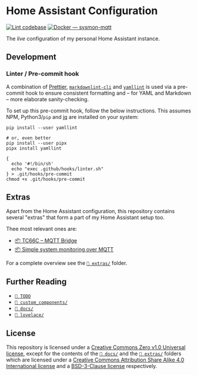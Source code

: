 # Home Assistant Configuration

[![Lint codebase](https://github.com/thijsputman/home-assistant-config/actions/workflows/linter.yml/badge.svg?branch=main)](https://github.com/thijsputman/home-assistant-config/actions/workflows/linter.yml)
[![Docker — sysmon-mqtt](https://github.com/thijsputman/home-assistant-config/actions/workflows/docker-sysmon-mqtt.yml/badge.svg)](https://github.com/thijsputman/home-assistant-config/actions/workflows/docker-sysmon-mqtt.yml)

The _live_ configuration of my personal Home Assistant instance.

## Development

### Linter / Pre-commit hook

A combination of [Prettier](https://prettier.io/),
[`markdownlint-cli`](https://github.com/igorshubovych/markdownlint-cli) and
[`yamllint`](https://github.com/adrienverge/yamllint) is used via a pre-commit
hook to ensure consistent formatting and – for YAML and Markdown – more
elaborate sanity-checking.

To set up this pre-commit hook, follow the below instructions. This assumes NPM,
Python3/`pip` and [jq](https://stedolan.github.io/jq/) are installed on your
system:

```shell
pip install --user yamllint

# or, even better
pip install --user pipx
pipx install yamllint

{
  echo '#!/bin/sh'
  echo "exec .github/hooks/linter.sh"
} > .git/hooks/pre-commit
chmod +x .git/hooks/pre-commit
```

## Extras

Apart from the Home Assistant configuration, this repository contains several
"extras" that form a part of my Home Assistant setup too.

Thee most relevant ones are:

- [📦 TC66C – MQTT Bridge](https://github.com/thijsputman/tc66c-mqtt)
- [📦 Simple system monitoring over MQTT](./extras/sysmon-mqtt/README.md)

For a complete overview see the [`📁 extras/`](./extras/README.md) folder.

## Further Reading

- [`📄 TODO`](./TODO)
- [`📁 custom_components/`](./custom_components/README.md)
- [`📁 docs/`](./docs/README.md)
- [`📁 lovelace/`](./lovelace/README.md)

## License

This repository is licensed under a
[Creative Commons Zero v1.0 Universal license](./LICENSE), except for the
contents of the [`📁 docs/`](./docs) and the [`📁 extras/`](./extras) folders
which are licensed under a
[Creative Commons Attribution Share Alike 4.0 International license](./docs/LICENSE)
and a [BSD-3-Clause license](./extras/LICENSE) respectively.
